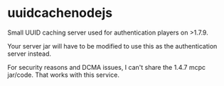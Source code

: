# uuidcachenodejs
Small UUID caching server used for authentication players on >1.7.9. 

Your server jar will have to be modified to use this as the authentication server instead.

For security reasons and DCMA issues, I can't share the 1.4.7 mcpc jar/code. That works with this service.
